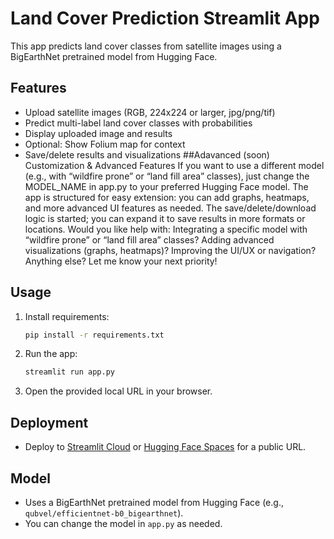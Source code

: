 # Land Cover Prediction Streamlit App

This app predicts land cover classes from satellite images using a BigEarthNet pretrained model from Hugging Face.

## Features
- Upload satellite images (RGB, 224x224 or larger, jpg/png/tif)
- Predict multi-label land cover classes with probabilities
- Display uploaded image and results
- Optional: Show Folium map for context
- Save/delete results and visualizations
##Adavanced (soon)
Customization & Advanced Features
If you want to use a different model (e.g., with “wildfire prone” or “land fill area” classes), just change the MODEL_NAME in app.py to your preferred Hugging Face model.
The app is structured for easy extension: you can add graphs, heatmaps, and more advanced UI features as needed.
The save/delete/download logic is started; you can expand it to save results in more formats or locations.
Would you like help with:
Integrating a specific model with “wildfire prone” or “land fill area” classes?
Adding advanced visualizations (graphs, heatmaps)?
Improving the UI/UX or navigation?
Anything else? Let me know your next priority!

## Usage
1. Install requirements:
   ```bash
   pip install -r requirements.txt
   ```
2. Run the app:
   ```bash
   streamlit run app.py
   ```
3. Open the provided local URL in your browser.

## Deployment
- Deploy to [Streamlit Cloud](https://streamlit.io/cloud) or [Hugging Face Spaces](https://huggingface.co/spaces) for a public URL.

## Model
- Uses a BigEarthNet pretrained model from Hugging Face (e.g., `qubvel/efficientnet-b0_bigearthnet`).
- You can change the model in `app.py` as needed. 